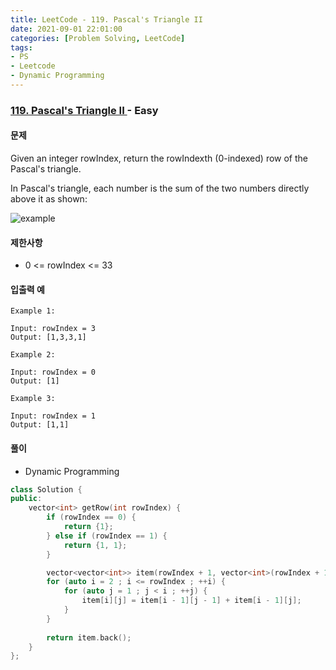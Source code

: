 ```yaml
---
title: LeetCode - 119. Pascal's Triangle II
date: 2021-09-01 22:01:00
categories: [Problem Solving, LeetCode]
tags:
- PS
- Leetcode
- Dynamic Programming
---
```


### [ 119. Pascal's Triangle II ](https://leetcode.com/problems/pascals-triangle-ii/) - Easy

#### 문제

Given an integer rowIndex, return the rowIndexth (0-indexed) row of the Pascal's triangle.

In Pascal's triangle, each number is the sum of the two numbers directly above it as shown:

![example](https://upload.wikimedia.org/wikipedia/commons/0/0d/PascalTriangleAnimated2.gif)

#### 제한사항

- 0 <= rowIndex <= 33

#### 입출력 예

```
Example 1:

Input: rowIndex = 3
Output: [1,3,3,1]
```
```
Example 2:

Input: rowIndex = 0
Output: [1]
```
```
Example 3:

Input: rowIndex = 1
Output: [1,1]
```

#### 풀이
- Dynamic Programming

```cpp
class Solution {
public:
    vector<int> getRow(int rowIndex) {
        if (rowIndex == 0) {
            return {1};
        } else if (rowIndex == 1) {
            return {1, 1};
        }

        vector<vector<int>> item(rowIndex + 1, vector<int>(rowIndex + 1, 1));
        for (auto i = 2 ; i <= rowIndex ; ++i) {
            for (auto j = 1 ; j < i ; ++j) {
                item[i][j] = item[i - 1][j - 1] + item[i - 1][j];
            }
        }
        
        return item.back();
    }
};
```